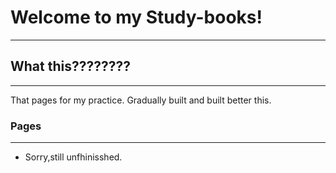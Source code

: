 # Welcome to my Study-books!
--------------------------------------------------------------------------------------------------------------------
## What this????????
--------------------------------------------------------------------------------------------------------------------
That pages for my practice.
Gradually built and built better this.
### Pages
--------------------------------------------------------------------------------------------------------------------
* Sorry,still unfhinisshed.
